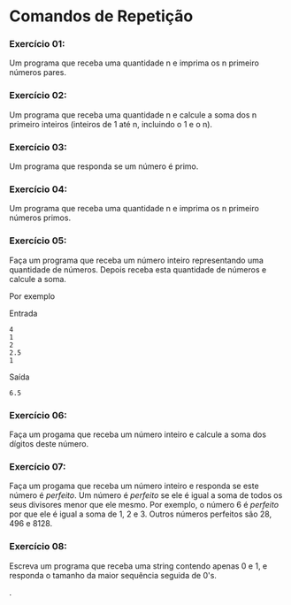 # Comandos de Repetição





### Exercício 01:

Um programa que receba uma quantidade n e imprima os n primeiro números pares.

### Exercício 02:

Um programa que receba uma quantidade n e calcule a soma dos n primeiro inteiros (inteiros de 1 até n, incluindo o 1 e o n).

### Exercício 03:

Um programa que responda se um número é primo.

### Exercício 04:

Um programa que receba uma quantidade n e imprima os n primeiro números primos.

### Exercício 05:

Faça um programa que receba um número inteiro representando uma quantidade de números. Depois receba esta quantidade de números e calcule a soma.

Por exemplo

Entrada
```
4
1
2
2.5
1
```
Saída
```
6.5
```





### Exercício 06:

Faça um progama que receba um número inteiro e calcule a soma dos dígitos deste número.




### Exercício 07:

Faça um progama que receba um número inteiro e responda se este número é *perfeito*. Um número é *perfeito* se ele é igual a soma de todos os seus divisores menor que ele mesmo. Por exemplo, o número 6 é *perfeito* por que ele é igual a soma de 1, 2 e 3. Outros números perfeitos são 28, 496 e 8128.




### Exercício 08:

Escreva um programa que receba uma string contendo apenas 0 e 1, e responda o tamanho da maior sequência seguida de 0's.



<!--[Respostas](https://github.com/viniciusdenovaes/Unip222IPE/tree/master/lab04)-->







.
